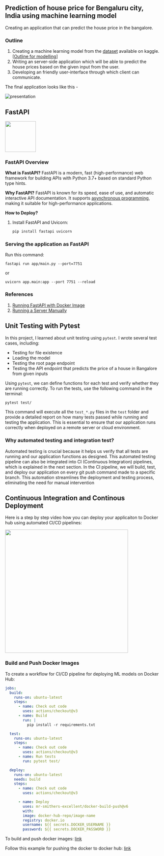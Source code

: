 ## Prediction of house price for Bengaluru city, India using machine learning model

Creating an application that can predict the house price in the bangalore.

### Outline

1. Creating a machine learning model from the [dataset]() available on kaggle. [[Outline for modelling](model)]
2. Writing an server-side application which will be able to predict the house prices based on the given input from the user.
3. Developing an friendly user-interface through which client can communicate.

The final application looks like this -

![presentation](https://user-images.githubusercontent.com/38955297/192730317-06987a3b-3b0a-4710-845d-24ded7ab5228.gif)

## FastAPI

<img src='https://upload.wikimedia.org/wikipedia/commons/1/1a/FastAPI_logo.svg' height=100/>

### FastAPI Overview

**What is FastAPI?**
FastAPI is a modern, fast (high-performance) web framework for building APIs with Python 3.7+ based on standard Python type hints.

**Why FastAPI?**
FastAPI is known for its speed, ease of use, and automatic interactive API documentation. It supports [asynchronous programming](app\readme.md), making it suitable for high-performance applications.

**How to Deploy?**

1. Install FastAPI and Uvicorn:
   ```bash
   pip install fastapi uvicorn
   ```

### Serving the application as FastAPI

Run this command:

```
fastapi run app/main.py --port=7751
```

or

```
uvicorn app.main:app --port 7751 --reload
```

### References

1. [Running FastAPI with Docker Image](https://fastapi.tiangolo.com/deployment/docker/#create-the-fastapi-code)
2. [Running a Server Manually](https://fastapi.tiangolo.com/deployment/manually/#install-the-server-program)

## Unit Testing with Pytest

In this project, I learned about unit testing using `pytest`. I wrote several test cases, including:

- Testing for file existence
- Loading the model
- Testing the root page endpoint
- Testing the API endpoint that predicts the price of a house in Bangalore from given inputs

Using `pytest`, we can define functions for each test and verify whether they are running correctly. To run the tests, use the following command in the terminal:

```bash
pytest test/
```

This command will execute all the `test_*.py` files in the `test` folder and provide a detailed report on how many tests passed while running and testing the application. This is essential to ensure that our application runs correctly when deployed on a remote server or cloud environment.

### Why automated testing and integration test?

Automated testing is crucial because it helps us verify that all tests are running and our application functions as designed. This automated testing pipeline can also be integrated into CI (Continuous Integration) pipelines, which is explained in the next section. In the CI pipeline, we will build, test, and deploy our application on every git push command made to a specific branch. This automation streamlines the deployment and testing process, eliminating the need for manual intervention

## Continuous Integration and Continous Deployment

Here is a step by step video how you can deploy your applicaiton to Docker hub using automated CI/CD pipelines:

<a href="https://www.youtube.com/watch?v=R8_veQiYBjI"><img src="https://img.youtube.com/vi/R8_veQiYBjI/0.jpg" height=400/></a>

### Build and Push Docker Images

To create a workflow for CI/CD pipeline for deploying ML models on Docker Hub:

```yaml
jobs:
  build:
    runs-on: ubuntu-latest
    steps:
      - name: Check out code
        uses: actions/checkout@v3
      - name: Build
        run: |
          pip install -r requirements.txt

  test:
    runs-on: ubuntu-latest
    steps:
      - name: Check out code
        uses: actions/checkout@v3
      - name: Run tests
        run: pytest test/

  deploy:
    runs-on: ubuntu-latest
    needs: build
    steps:
      - name: Check out code
        uses: actions/checkout@v3

      - name: Deploy
        uses: mr-smithers-excellent/docker-build-push@v6
        with:
        image: docker-hub-repo/image-name
        registry: docker.io
        username: ${{ secrets.DOCKER_USERNAME }}
        password: ${{ secrets.DOCKER_PASSWORD }}
```

To build and push docker images: [link](https://github.com/mr-smithers-excellent/docker-build-push)

Follow this example for pushing the docker to docker hub: [link](https://github.com/mr-smithers-excellent/docker-build-push?tab=readme-ov-file#examples)
